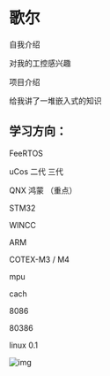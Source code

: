 # 歌尔

自我介绍

对我的工控感兴趣

项目介绍

给我讲了一堆嵌入式的知识



## 学习方向：

FeeRTOS

uCos  二代 三代

QNX  鸿蒙       （重点）



STM32







WINCC  



ARM  

COTEX-M3       /  M4

mpu



cach





8086



80386



linux 0.1



![img](https://github.com/liyao0312/studynotes/blob/master/imag/mianjing/geer01.png?raw=true)